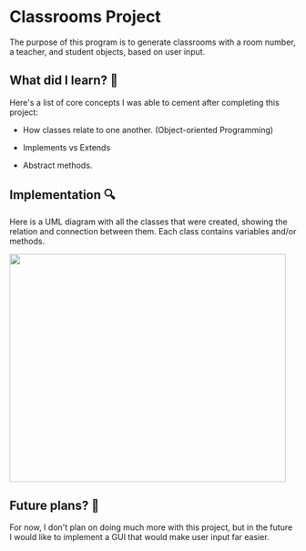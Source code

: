 <h1>
   Classrooms Project 
</h1>

<p>
  The purpose of this program is to generate classrooms with a room number, a teacher, and student objects, based on user input.
</p>

<h2>
  What did I learn? 🤔
</h2>

<p>
  Here's a list of core concepts I was able to cement after completing this project:
  
  * How classes relate to one another. (Object-oriented Programming)
  
  * Implements vs Extends
  
  * Abstract methods.
</p>

<h2>
  Implementation 🔍
</h2>

<p>
  Here is a UML diagram with all the classes that were created, showing the relation and connection between them. Each class contains variables and/or methods.
</p>

<img src="https://user-images.githubusercontent.com/112213173/197008315-58032bf9-9705-428f-9a64-c3298dba2583.jpeg" width="485" height="400">

<h2>
  Future plans? 📅
</h2>

<p>
  For now, I don't plan on doing much more with this project, but in the future I would like to implement a GUI that would make user input far easier.
</p>
